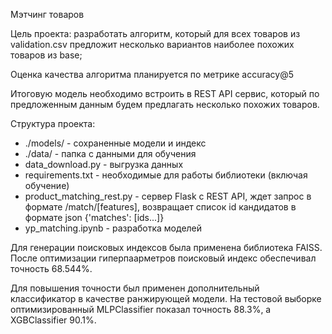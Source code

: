 Мэтчинг товаров

Цель проекта: разработать алгоритм, который для всех товаров из validation.csv предложит несколько вариантов наиболее похожих товаров из base;

Оценка качества алгоритма планируется по метрике accuracy@5

Итоговую модель необходимо встроить в REST API сервис, который по предложенным данным будем предлагать несколько похожих товаров.

Структура проекта:

- ./models/ - сохраненные модели и индекс
- ./data/ - папка с данными для обучения
- data_download.py - выгрузка данных
- requirements.txt - необходимые для работы библиотеки (включая обучение)
- product_matching_rest.py - сервер Flask с REST API, ждет запрос в формате /match/[features], возвращает список id кандидатов в формате json {'matches': [ids...]}
- yp_matching.ipynb - разработка моделей

Для генерации поисковых индексов была применена библиотека FAISS. После оптимизации гиперпаарметров поисковый индекс обеспечивал точность 68.544%.

Для повышения точности был применен дополнительный классификатор в качестве ранжирующей модели. На тестовой выборке оптимизированный MLPClassifier показал точность 88.3%, а XGBClassifier 90.1%.